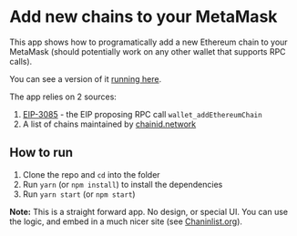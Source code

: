 # Add new chains to your MetaMask

This app shows how to programatically add a new Ethereum chain to your MetaMask (should potentially work on any other wallet that supports RPC calls). 

You can see a version of it [running here](https://travelingtechguy.github.io/add-chain/).

The app relies on 2 sources:

1. [EIP-3085](https://eips.ethereum.org/EIPS/eip-3085) - the EIP proposing RPC call `wallet_addEthereumChain`
1. A list of chains maintained by [chainid.network](https://chainid.network/chains.json)

## How to run

1. Clone the repo and `cd` into the folder
1. Run `yarn` (or `npm install`) to install the dependencies
1. Run `yarn start` (or `npm start`)

**Note:** This is a straight forward app. No design, or special UI. You can use the logic, and embed in a much nicer site (see [Chaninlist.org](https://chainlist.org/)).
